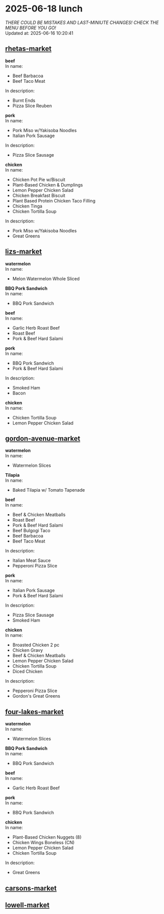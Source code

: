 # 2025-06-18 lunch  
*THERE COULD BE MISTAKES AND LAST-MINIUTE CHANGES! CHECK THE MENU BEFORE YOU GO!*  
Updated at: 2025-06-16 10:20:41  
## [rhetas-market](https://wisc-housingdining.nutrislice.com/menu/rhetas-market/lunch/2025-06-18)  
**beef**  
In name:   
 - Beef Barbacoa  
 - Beef Taco Meat  
  
In description:   
 - Burnt Ends  
 - Pizza Slice Reuben  
  
**pork**  
In name:   
 - Pork Miso w/Yakisoba Noodles  
 - Italian Pork Sausage  
  
In description:   
 - Pizza Slice Sausage  
  
**chicken**  
In name:   
 - Chicken Pot Pie w/Biscuit  
 - Plant-Based Chicken & Dumplings  
 - Lemon Pepper Chicken Salad  
 - Chicken Breakfast Biscuit  
 - Plant Based Protein Chicken Taco Filling  
 - Chicken Tinga  
 - Chicken Tortilla Soup  
  
In description:   
 - Pork Miso w/Yakisoba Noodles  
 - Great Greens  
  
## [lizs-market](https://wisc-housingdining.nutrislice.com/menu/lizs-market/lunch/2025-06-18)  
**watermelon**  
In name:   
 - Melon Watermelon Whole Sliced  
  
**BBQ Pork Sandwich**  
In name:   
 - BBQ Pork Sandwich  
  
**beef**  
In name:   
 - Garlic Herb Roast Beef  
 - Roast Beef  
 - Pork & Beef Hard Salami  
  
**pork**  
In name:   
 - BBQ Pork Sandwich  
 - Pork & Beef Hard Salami  
  
In description:   
 - Smoked Ham  
 - Bacon  
  
**chicken**  
In name:   
 - Chicken Tortilla Soup  
 - Lemon Pepper Chicken Salad  
  
## [gordon-avenue-market](https://wisc-housingdining.nutrislice.com/menu/gordon-avenue-market/lunch/2025-06-18)  
**watermelon**  
In name:   
 - Watermelon Slices  
  
**Tilapia**  
In name:   
 - Baked Tilapia w/ Tomato Tapenade  
  
**beef**  
In name:   
 - Beef & Chicken Meatballs  
 - Roast Beef  
 - Pork & Beef Hard Salami  
 - Beef Bulgogi Taco  
 - Beef Barbacoa  
 - Beef Taco Meat  
  
In description:   
 - Italian Meat Sauce  
 - Pepperoni Pizza Slice  
  
**pork**  
In name:   
 - Italian Pork Sausage  
 - Pork & Beef Hard Salami  
  
In description:   
 - Pizza Slice Sausage  
 - Smoked Ham  
  
**chicken**  
In name:   
 - Broasted Chicken 2 pc  
 - Chicken Gravy  
 - Beef & Chicken Meatballs  
 - Lemon Pepper Chicken Salad  
 - Chicken Tortilla Soup  
 - Diced Chicken  
  
In description:   
 - Pepperoni Pizza Slice  
 - Gordon's Great Greens  
  
## [four-lakes-market](https://wisc-housingdining.nutrislice.com/menu/four-lakes-market/lunch/2025-06-18)  
**watermelon**  
In name:   
 - Watermelon Slices  
  
**BBQ Pork Sandwich**  
In name:   
 - BBQ Pork Sandwich  
  
**beef**  
In name:   
 - Garlic Herb Roast Beef  
  
**pork**  
In name:   
 - BBQ Pork Sandwich  
  
**chicken**  
In name:   
 - Plant-Based Chicken Nuggets (8)  
 - Chicken Wings Boneless (CN)  
 - Lemon Pepper Chicken Salad  
 - Chicken Tortilla Soup  
  
In description:   
 - Great Greens  
  
## [carsons-market](https://wisc-housingdining.nutrislice.com/menu/carsons-market/lunch/2025-06-18)  
## [lowell-market](https://wisc-housingdining.nutrislice.com/menu/lowell-market/lunch/2025-06-18)  
  
